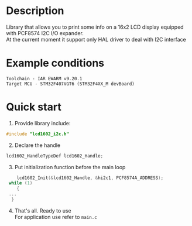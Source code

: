 # Description
Library that allows you to print some info on a 16x2 LCD display equipped with PCF8574 I2C I/O expander.  
At the current moment it support only HAL driver to deal with I2C interface

# Example conditions
`Toolchain - IAR EWARM v9.20.1`  
`Target MCU - STM32F407VGT6 (STM32F4XX_M devBoard)`  

# Quick start
1) Provide library include:
```C
#include "lcd1602_i2c.h"
```
2) Declare the handle
```C
lcd1602_HandleTypeDef lcd1602_Handle;
```
3) Put initialization function before the main loop
```C
	lcd1602_Init(&lcd1602_Handle, &hi2c1, PCF8574A_ADDRESS);
 while (1)
	{
 ...
  }
```
4) That's all. Ready to use  
For application use refer to `main.c`

